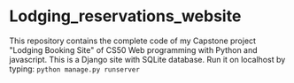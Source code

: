 # Lodging_reservations_website
This repository contains the complete code of my Capstone project "Lodging Booking Site" of CS50 Web programming with Python and javascript.
This is a Django site with SQLite database.
Run it on localhost by typing:
`python manage.py runserver`
